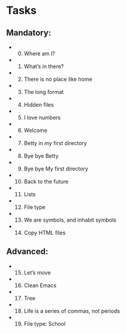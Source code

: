 # Tasks

## Mandatory:
* 0. Where am I?
* 1. What’s in there?
* 2. There is no place like home
* 3. The long format
* 4. Hidden files
* 5. I love numbers
* 6. Welcome
* 7. Betty in my first directory
* 8. Bye bye Betty
* 9. Bye bye My first directory
* 10. Back to the future
* 11. Lists
* 12. File type
* 13. We are symbols, and inhabit symbols
* 14. Copy HTML files
## Advanced:
* 15. Let’s move
* 16. Clean Emacs
* 17. Tree
* 18. Life is a series of commas, not periods
* 19. File type: School
